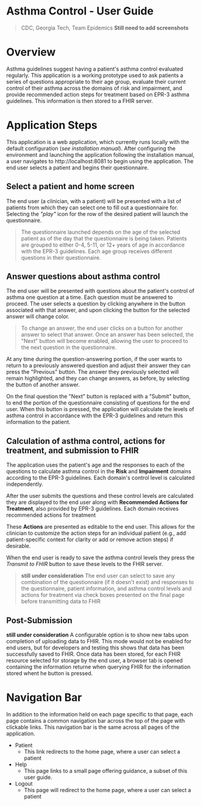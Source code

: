 # Asthma Control - User Guide
>CDC, 
>Georgia Tech, 
>Team Epidemics
**Still need to add screenshots**

# Overview

Asthma guidelines suggest having a patient's asthma control evaluated regularly. This application is a working prototype used to ask patients a series of questions appropriate to their age group, evaluate their current control of their asthma across the domains of risk and impairment, and provide recommended action steps for treatment based on EPR-3 asthma guidelines. This information is then stored to a FHIR server.  

# Application Steps

This application is a web application, which currently runs locally with the default configuration (*see installation manual*). After configuring the environment and launching the application following the installation manual, a user navigates to http://localhost:8081 to begin using the application. The end user selects a patient and begins their questionnaire.

## Select a patient and home screen
The end user (a clinician, with a patient) will be presented with a list of patients from which they can select one to fill out a questionnaire for. Selecting the *"play"* icon for the row of the desired patient will launch the questionnaire. 
>The questionnaire launched depends on the age of the selected patient as of the day that the questionnaire is being taken. Patients are grouped to either 0-4, 5-11, or 12+ years of age in accordance with the EPR-3 guidelines. Each age group receives different questions in their questionnaire.


## Answer questions about asthma control
The end user will be presented with questions about the patient's control of asthma one question at a time. Each question must be answered to proceed. The user selects a question by clicking anywhere in the button associated with that answer, and upon clicking the button for the selected answer will change color. 
>To change an answer, the end user clicks on a button for another answer to select that answer. Once an answer has been selected, the "Next" button will become enabled, allowing the user to proceed to the next question in the questionnaire. 

At  any time during the question-answering portion, if the user wants to return to a previously answered question and adjust their answer they can press the "Previous" button. The answer they previously selected will remain highlighted, and they can change answers, as before, by selecting the button of another answer.

On the final question the "Next" button is replaced with a  "Submit" button, to end the portion of the questionnaire consisting of questions for the end user. When this button is pressed, the application will calculate the levels of asthma control in accordance with the EPR-3 guidelines and return this information to the patient.

## Calculation of asthma control,  actions for treatment, and submission to FHIR
The application uses the patient's age and the responses to each of the questions to calculate asthma control in the **Risk** and **Impairment** domains according to the EPR-3 guidelines. Each domain's control level is calculated independently.

After the user submits the questions and these control levels are calculated they are displayed to the end user along with **Recommended Actions for Treatment**, also provided by EPR-3 guidelines. Each domain receives recommended actions for treatment

These **Actions** are presented as editable to the end user. This allows for the clinician to customize the action steps for an individual patient (e.g., add patient-specific context for clarity or add or remove action steps) if desirable. 

When the end user is ready to save the asthma control levels they press the *Transmit to FHIR* button to save these levels to the FHIR server.
>**still under consideration**
The end user can select to save any combination of the questionnaire (if it doesn't exist) and responses to the questionnaire, patient information, and asthma control levels and actions for treatment via check boxes presented on the final page before transmitting data to FHIR

## Post-Submission

**still under consideration**
A configurable option is to show new tabs upon completion of uploading data to FHIR. This mode would not be enabled for end users, but for developers and testing this shows that data has been successfully saved to FHIR. Once data has been stored, for each FHIR resource selected for storage by the end user, a browser tab is opened containing the information returne when querying FHIR for the information stored whent he button is pressed. 


# Navigation Bar 

In addition to the information held on each page specific to that page, each page contains a common navigation bar across the top of the page with clickable links. This navigation bar is the same across all pages of the application.

- Patient
	- This link redirects to the home page, where a user can select a patient
-	Help
	-	This page links to a small page offering guidance, a subset of this user guide. 	
- Logout
	- This page will redirect to the home page, where a user can select a patient
